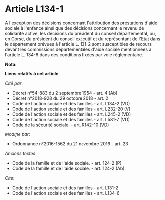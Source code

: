 # Article L134-1

A l'exception des décisions concernant l'attribution des prestations d'aide sociale à l'enfance ainsi que des décisions
concernant le revenu de solidarité active, les décisions du président du conseil départemental, ou, en Corse, du président du
conseil exécutif et du représentant de l'Etat dans le département prévues à l'article L. 131-2 sont susceptibles de recours
devant les commissions départementales d'aide sociale mentionnées à l'article L. 134-6 dans des conditions fixées par voie
réglementaire.

**Nota:**



**Liens relatifs à cet article**

_Cité par_:

  - Décret n°54-883 du 2 septembre 1954 - art. 4 (Ab)
  - Décret n°2018-928 du 29 octobre 2018 - art. 2
  - Code de l'action sociale et des familles - art. L134-2 (VD)
  - Code de l'action sociale et des familles - art. L232-20 (V)
  - Code de l'action sociale et des familles - art. L245-2 (VD)
  - Code de l'action sociale et des familles - art. L581-7 (VD)
  - Code de la sécurité sociale. - art. R142-10 (VD)

_Modifié par_:

  - Ordonnance n°2016-1562 du 21 novembre 2016 - art. 23

_Anciens textes_:

  - Code de la famille et de l'aide sociale. - art. 124-2 (P)
  - Code de la famille et de l'aide sociale. - art. 124-2 (Ab)

_Cite_:

  - Code de l'action sociale et des familles - art. L131-2
  - Code de l'action sociale et des familles - art. L134-6
